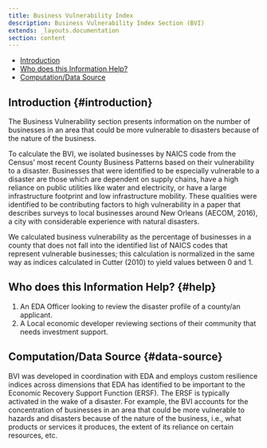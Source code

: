 ```yaml
---
title: Business Vulnerability Index
description: Business Vulnerability Index Section (BVI)
extends: _layouts.documentation
section: content
---
```


- [Introduction](#introduction)
- [Who does this Information Help?](#help)
- [Computation/Data Source](#data-source)

## Introduction {#introduction}
The Business Vulnerability section presents information on the number of businesses in an area that could be more vulnerable to disasters because of the nature of the business. 

To calculate the BVI, we isolated businesses by NAICS code from the Census’ most recent County Business Patterns based on their vulnerability to a disaster. Businesses that were identified to be especially vulnerable to a disaster are those which are dependent on supply chains, have a high reliance on public utilities like water and electricity, or have a large infrastructure footprint and low infrastructure mobility. These qualities were identified to be contributing factors to high vulnerability in a paper that describes surveys to local businesses around New Orleans (AECOM, 2016), a city with considerable experience with natural disasters. 

We calculated business vulnerability as the percentage of businesses in a county that does not fall into the identified list of NAICS codes that represent vulnerable businesses; this calculation is normalized in the same way as indices calculated in Cutter (2010) to yield values between 0 and 1.
 
## Who does this Information Help? {#help}
1. An EDA Officer looking to review the disaster profile of a county/an applicant.
2. A Local economic developer reviewing sections of their community that needs investment support.

## Computation/Data Source {#data-source}
BVI was developed in coordination with EDA and employs custom resilience indices across dimensions that EDA has identified to be important to the Economic Recovery Support Function (ERSF). The ERSF is typically activated in the wake of a disaster. For example, the BVI accounts for the concentration of businesses in an area that could be more vulnerable to hazards and disasters because of the nature of the business, i.e., what products or services it produces, the extent of its reliance on certain resources, etc.
